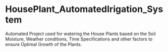 # HousePlant_AutomatedIrigation_System
Automated Project used for watering the House Plants based on the Soil Moisture, Weather conditions, Time Specifications and other factors to ensure Optimal Growth of the Plants.
